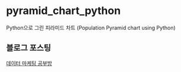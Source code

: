 # pyramid_chart_python
Python으로 그린 피라미드 차트 (Population Pyramid chart using Python)

## 블로그 포스팅  

[데이터 마케팅 공부방](https://blog.naver.com/bestinall/222592687227)
